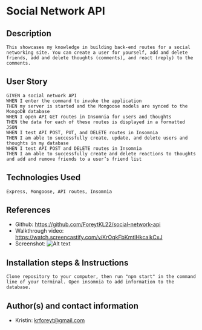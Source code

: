 # Social Network API

## Description
    This showcases my knowledge in building back-end routes for a social networking site. You can create a user for yourself, add and delete friends, add and delete thoughts (comments), and react (reply) to the comments. 

  ## User Story
    GIVEN a social network API
    WHEN I enter the command to invoke the application
    THEN my server is started and the Mongoose models are synced to the MongoDB database
    WHEN I open API GET routes in Insomnia for users and thoughts
    THEN the data for each of these routes is displayed in a formatted JSON
    WHEN I test API POST, PUT, and DELETE routes in Insomnia
    THEN I am able to successfully create, update, and delete users and thoughts in my database
    WHEN I test API POST and DELETE routes in Insomnia
    THEN I am able to successfully create and delete reactions to thoughts and add and remove friends to a user’s friend list

  ## Technologies Used
    Express, Mongoose, API routes, Insomnia

  ## References
  - Github: https://github.com/ForeytKL22/social-network-api
  - Walkthrough video: https://watch.screencastify.com/v/KrOqkFbKmtlHkcaikCxJ
  - Screenshot: ![Alt text](https://i.imgur.com/VZmyDsf.png "screenshot of insomnia route example") 
 
  ## Installation steps & Instructions
    Clone repository to your computer, then run "npm start" in the command line of your terminal. Open insomnia to add information to the database.


  ## Author(s) and contact information
  * Kristin: krforeyt@gmail.com 
